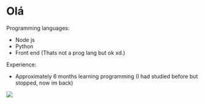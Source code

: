 
# Olá

Programming languages:

- Node js
- Python
- Front end (Thats not a prog lang but ok xd.)

Experience:

- Approximately 6 months learning programming (I had studied before but stopped, now im back)

![](https://i.pinimg.com/originals/50/0d/05/500d05bcbc3c80383458ee245122acb8.gif)

